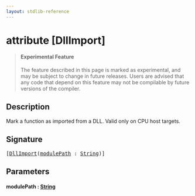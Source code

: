 ```yaml
---
layout: stdlib-reference
---
```


# attribute [DllImport]

> #### Experimental Feature
> The feature described in this page is marked as experimental, and may be subject to change in future releases.
> Users are advised that any code that depend on this feature may not be compilable by future versions of the compiler.

## Description

Mark a function as imported from a DLL. Valid only on CPU host targets.


## Signature

<pre>
[<a href="dllimport-03.html">DllImport</a>(<a href="dllimport-03.html#decl-modulePath" class="code_param">modulePath</a> : <a href="../types/string-0/index.html" class="code_type">String</a>)]
</pre>

## Parameters

####  <a id="decl-modulePath"></a>modulePath  : [String](../types/string-0/index)


